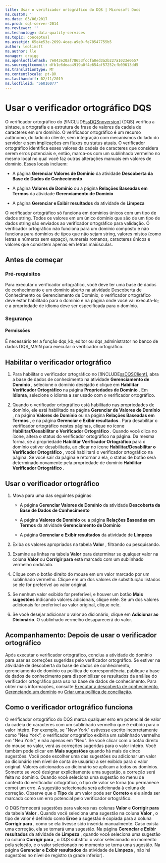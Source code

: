 ```yaml
---
title: Usar o verificador ortográfico do DQS | Microsoft Docs
ms.custom: ''
ms.date: 03/06/2017
ms.prod: sql-server-2014
ms.reviewer: ''
ms.technology: data-quality-services
ms.topic: conceptual
ms.assetid: 65e4e53e-2699-4cae-a9e0-fe78547755b5
author: leolimsft
ms.author: lle
manager: craigg
ms.openlocfilehash: 7e043e20af78653fccfa0ed3a2b227a1023e0657
ms.sourcegitcommit: dfb1e6deaa4919a0f4e654af57252cfb09613dd5
ms.translationtype: MT
ms.contentlocale: pt-BR
ms.lasthandoff: 02/11/2019
ms.locfileid: "56016077"
---
```

# <a name="use-the-dqs-speller"></a>Usar o verificador ortográfico DQS
  O verificador ortográfico do [!INCLUDE[ssDQSnoversion](../includes/ssdqsnoversion-md.md)] (DQS) verifica a sintaxe, a ortografia e a estrutura de frase de valores da cadeia de caracteres em um domínio. O verificador ortográfico é um recurso autônomo, do lado do cliente, sem integração com mecanismos do lado do servidor e sem implicações em fluxos ou status atuais. O verificador ortográfico identifica esses valores da cadeia de caracteres que considera serem erros potenciais e, então, marca-os com um sublinhado vermelho no mesmo local no qual você faz outras alterações manuais em valores de domínio. Esses locais incluem:  
  
-   A página **Gerenciar Valores de Domínio** da atividade **Descoberta da Base de Dados de Conhecimento**  
  
-   A página **Valores de Domínio** ou a página **Relações Baseadas em Termos** da atividade **Gerenciamento de Domínio**  
  
-   A página **Gerenciar e Exibir resultados** da atividade de **Limpeza**  
  
 O verificador ortográfico só funciona em domínios únicos com um tipo de dados string. Todos os valores em um único domínio que são de um tipo de dados string são enviados ao verificador ortográfico para validação. O verificador ortográfico não funciona para um domínio composto e não funciona para domínios de tipos que não sejam string, valores mistos (como letras e números sem espaço), numerais romanos, caracteres únicos e valores que consistem apenas em letras maiúsculas.  
  
##  <a name="BeforeYouBegin"></a> Antes de começar  
  
###  <a name="Prerequisites"></a> Pré-requisitos  
 Para executar o verificador ortográfico, você deve ter uma base de dados de conhecimento e um domínio aberto na atividade Descoberta de Conhecimento ou Gerenciamento de Domínio; o verificador ortográfico deve estar habilitado para o domínio e na página onde você vai executá-lo; e a propriedade de idioma deve ser especificada para o domínio.  
  
###  <a name="Security"></a> Segurança  
  
####  <a name="Permissions"></a> Permissões  
 É necessário ter a função dqs_kb_editor ou dqs_administrator no banco de dados DQS_MAIN para executar o verificador ortográfico.  
  
##  <a name="Enable"></a> Habilitar o verificador ortográfico  
  
1.  Para habilitar o verificador ortográfico no [!INCLUDE[ssDQSClient](../includes/ssdqsclient-md.md)], abra a base de dados de conhecimento na atividade **Gerenciamento de Domínio** , selecione o domínio desejado e clique em **Habilitar Verificador Ortográfico** na página **Propriedades de Domínio** . Em **Idioma**, selecione o idioma a ser usado com o verificador ortográfico.  
  
2.  Quando o verificador ortográfico está habilitado nas propriedades de domínio, ele está habilitado na página **Gerenciar de Valores de Domínio** , na página **Valores de Domínio** ou na página **Relações Baseadas em Termos** , e na página **Gerenciar e Exibir resultados** . Para desabilitar o verificador ortográfico nestes páginas, clique no ícone **Habilitar/Desabilitar o Verificador Ortográfico** . Quando você clica no ícone, altera o status do verificador ortográfico na página. Da mesma forma, se a propriedade **Habilitar Verificador Ortográfico** para o domínio estiver desabilitada, ao clicar no ícone **Habilitar/Desabilitar o Verificador Ortográfico** , você habilitará o verificador ortográfico na página. Se você sair da página e retornar a ela, o status de botão será determinado novamente pela propriedade de domínio **Habilitar Verificador Ortográfico** .  
  
##  <a name="Use"></a> Usar o verificador ortográfico  
  
1.  Mova para uma das seguintes páginas:  
  
    -   A página **Gerenciar Valores de Domínio** da atividade **Descoberta da Base de Dados de Conhecimento**  
  
    -   A página **Valores de Domínio** ou a página **Relações Baseadas em Termos** da atividade **Gerenciamento de Domínio**  
  
    -   A página **Gerenciar e Exibir resultados** da atividade de **Limpeza**  
  
2.  Exiba os valores apropriados na tabela **Valor** , filtrando ou pesquisando.  
  
3.  Examine as linhas na tabela **Valor** para determinar se qualquer valor na coluna **Valor** ou **Corrigir para** está marcado com um sublinhado vermelho ondulado.  
  
4.  Clique com o botão direito do mouse em um valor marcado por um sublinhado vermelho. Clique em um dos valores de substituição listados se ele for preferível ao valor original.  
  
5.  Se nenhum valor exibido for preferível, e houver um botão **Mais sugestões** indicando valores adicionais, clique nele. Se um dos valores adicionais for preferível ao valor original, clique nele.  
  
6.  Se você desejar adicionar o valor ao dicionário, clique em **Adicionar ao Dicionário**. O sublinhado vermelho desaparecerá do valor.  
  
##  <a name="FollowUp"></a> Acompanhamento: Depois de usar o verificador ortográfico  
 Após executar o verificador ortográfico, conclua a atividade do domínio para usar as correções sugeridas pelo verificador ortográfico. Se estiver na atividade de descoberta da base de dados de conhecimento, gerenciamento de domínio ou política de correspondência, publique a base de dados de conhecimento para disponibilizar os resultados da análise do verificador ortográfico para uso na base de dados de conhecimento. Para obter mais informações, consulte [Executar a descoberta de conhecimento](../../2014/data-quality-services/perform-knowledge-discovery.md), [Gerenciando um domínio](../../2014/data-quality-services/managing-a-domain.md) ou [Criar uma política de conciliação](../../2014/data-quality-services/create-a-matching-policy.md).  
  
##  <a name="How"></a> Como o verificador ortográfico funciona  
 O verificador ortográfico do DQS marca qualquer erro em potencial de valor da cadeia de caracteres com um sublinhado vermelho que é exibido para o valor inteiro. Por exemplo, se "New York" estivesse escrito incorretamente como "Neu York", o verificador ortográfico exibiria um sublinhado vermelho em "Neu York", e não apenas em "Neu". Se você clicar com o botão direito do mouse no valor, verá as correções sugeridas para o valor inteiro. Você também pode clicar em **Mais sugestões** quando há mais de cinco sugestões. Você pode escolher uma das sugestões ou adicionar um valor ao dicionário (em nível de conta de usuário) a ser exibido para o valor original. Valores adicionados ao dicionário se aplicam a todos os domínios. Somente se você designar explicitamente uma sugestão, a correção será feita no domínio. Quando você seleciona uma sugestão no menu de contexto do verificador ortográfico, o tipo de valor se torna (ou permanece como) um erro. A sugestão selecionada será adicionada à coluna de correção. Observe que o **Tipo** de um valor pode ser **Correto** e ele ainda ser marcado como um erro potencial pelo verificador ortográfico.  
  
 O DQS fornecerá sugestões para valores nas colunas **Valor** e **Corrigir para** da tabela **Valor** . Quando você seleciona uma sugestão na coluna **Valor** , o tipo de valor é definido como **Erro**e a sugestão é copiada para a coluna **Corrigir para** , como se ela tivesse sido inserida manualmente. Caso exista uma correção, ela se tornará uma sugestão. Na página **Gerenciar e Exibir resultados** da atividade de **Limpeza** , quando você seleciona uma sugestão na coluna **Corrigir para** , o DQS substitui o valor selecionado no momento pela seleção, e o valor selecionado no momento se torna uma sugestão. Na página **Gerenciar e Exibir resultados** da atividade de **Limpeza** , não há sugestões no nível de registro (a grade inferior).  
  
  
